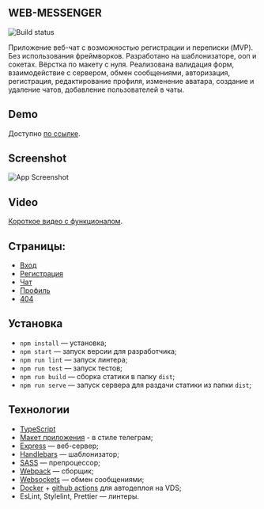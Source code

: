 ## WEB-MESSENGER

![Build status](https://github.com/aleksandr-loskutov/middle.messenger.praktikum.yandex/actions/workflows/docker-deploy.yml/badge.svg)

Приложение веб-чат с возможностью регистрации и переписки (MVP). Без использования фреймворков. Разработано на шаблонизаторе, ооп и сокетах. Вёрстка по макету с нуля. Реализована валидация форм, взаимодействие с сервером, обмен сообщениями, авторизация, регистрация, редактирование профиля, изменение аватара, создание и удаление чатов, добавление пользователей в чаты.

## Demo
Доступно [по ссылке](https://messenger.aleksandrl.ru/sign-up).

## Screenshot
![App Screenshot](https://files.aleksandrl.ru/sites/portfolio/img/messenger.png)

## Video
[ Короткое видео с функционалом](https://www.berrycast.com/conversations/f93c3464-fca4-5ac6-b8e4-40fec9627002).
## Страницы:

- [Вход](https://messenger.aleksandrl.ru/)
- [Регистрация](https://messenger.aleksandrl.ru/sign-up)
- [Чат](https://messenger.aleksandrl.ru/messenger)
- [Профиль](https://messenger.aleksandrl.ru/settings)
- [404](https://messenger.aleksandrl.ru/404)

## Установка

- `npm install` — установка;
- `npm start` — запуск версии для разработчика;
- `npm run lint` — запуск линтера;
- `npm run test` — запуск тестов;
- `npm run build` — сборка статики в папку `dist`;
- `npm run serve` — запуск сервера для раздачи статики из папки `dist`;

## Технологии
- [TypeScript](https://www.typescriptlang.org/)
- [Макет приложения](https://www.figma.com/file/jF5fFFzgGOxQeB4CmKWTiE/Chat_external_link?node-id=0%3A1) - в стиле телеграм;
- [Express](http://expressjs.com/) — веб-сервер;
- [Handlebars](http://handlebarsjs.com/) — шаблонизатор;
- [SASS](https://sass-lang.com/) — препроцессор;
- [Webpack](https://webpack.js.org/) — сборщик;
- [Websockets](https://developer.mozilla.org/ru/docs/Web/API/WebSockets_API) — обмен сообщениями;
- [Docker](https://www.docker.com/) + [github actions](https://github.com/features/actions) для автодеплоя на VDS;
- EsLint, Stylelint, Prettier — линтеры.
